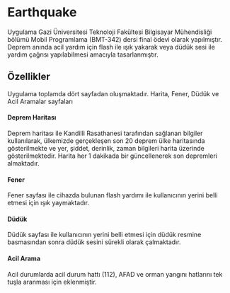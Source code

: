 # Earthquake

<p>Uygulama Gazi Üniversitesi Teknoloji Fakültesi Bilgisayar Mühendisliği bölümü Mobil Programlama
(BMT-342) dersi final ödevi olarak yapılmıştır. Deprem anında acil yardım için flash ile ışık yakarak
veya düdük sesi ile yardım çağrısı yapılabilmesi amacıyla tasarlanmıştır.
</p>

## Özellikler

<p>Uygulama toplamda dört sayfadan oluşmaktadır. Harita, Fener, Düdük ve Acil Aramalar sayfaları</p>

#### Deprem Haritası

<p>Deprem haritası ile Kandilli Rasathanesi tarafından sağlanan bilgiler kullanılarak, ülkemizde
gerçekleşen son 20 deprem ülke haritasında gösterilmekte ve yer, şiddet, derinlik, zaman bilgileri
harita üzerinde gösterilmektedir. Harita her 1 dakikada bir güncellenerek son depremleri almaktadır.
</p>

#### Fener

<p>Fener sayfası ile cihazda bulunan flash yardımı ile kullanıcının yerini belli etmesi için ışık 
yaymaktadır.</p>

#### Düdük

<p>Düdük sayfası ile kullanıcının yerini belli etmesi için düdük resmine basmasından sonra düdük 
sesini sürekli olarak çalmaktadır.</p>

#### Acil Arama

<p>Acil durumlarda acil durum hattı (112), AFAD ve orman yangını hatlarını tek tuşla aranması için
eklenmiştir.</p>

